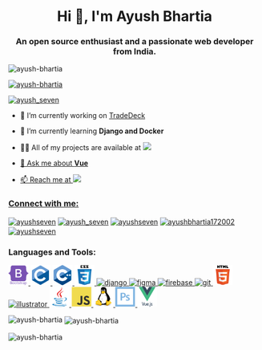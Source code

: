<h1 align="center">Hi 👋, I'm Ayush Bhartia</h1>
<h3 align="center">An open source enthusiast and a passionate web developer from India.</h3>

<p align="left"> <img src="https://komarev.com/ghpvc/?username=ayush-bhartia&label=Profile%20views&color=0e75b6&style=flat" alt="ayush-bhartia" /> </p>

<p align="left"> <a href="https://github.com/ryo-ma/github-profile-trophy"><img src="https://github-profile-trophy.vercel.app/?username=ayush-bhartia" alt="ayush-bhartia" /></a> </p>

<p align="left"> <a href="https://twitter.com/ayush_seven" target="blank"><img src="https://img.shields.io/twitter/follow/ayush_seven?logo=twitter&style=for-the-badge" alt="ayush_seven" /></a> </p>

- 🔭 I’m currently working on [TradeDeck](https://github.com/ayush-bhartia/TDOC-Stock-Analysis-App)

- 🌱 I’m currently learning **Django and Docker**

- 👨‍💻 All of my projects are available at <a href="https://github.com/ayush-bhartia"><img src="https://img.shields.io/badge/-ayushseven-black?style=flat&logo=Github&logoColor=white" />
- 💬 Ask me about **Vue**

- 📫 Reach me at <a href="https://mail.google.com/mail/u/2/#inbox"><img src="https://img.shields.io/badge/-Gmail-red?style=flat&logo=Gmail&logoColor=white" />

<h3 align="left">Connect with me:</h3>
<p align="left">
<a href="https://dev.to/ayushseven" target="blank"><img align="center" src="https://raw.githubusercontent.com/rahuldkjain/github-profile-readme-generator/master/src/images/icons/Social/devto.svg" alt="ayushseven" height="30" width="40" /></a>
<a href="https://twitter.com/ayush_seven" target="blank"><img align="center" src="https://raw.githubusercontent.com/rahuldkjain/github-profile-readme-generator/master/src/images/icons/Social/twitter.svg" alt="ayush_seven" height="30" width="40" /></a>
<a href="https://linkedin.com/in/ayushseven" target="blank"><img align="center" src="https://raw.githubusercontent.com/rahuldkjain/github-profile-readme-generator/master/src/images/icons/Social/linked-in-alt.svg" alt="ayushseven" height="30" width="40" /></a>
<a href="https://fb.com/ayushbhartia172002" target="blank"><img align="center" src="https://raw.githubusercontent.com/rahuldkjain/github-profile-readme-generator/master/src/images/icons/Social/facebook.svg" alt="ayushbhartia172002" height="30" width="40" /></a>
<a href="https://instagram.com/ayushseven" target="blank"><img align="center" src="https://raw.githubusercontent.com/rahuldkjain/github-profile-readme-generator/master/src/images/icons/Social/instagram.svg" alt="ayushseven" height="30" width="40" /></a>
</p>

<h3 align="left">Languages and Tools:</h3>
<p align="left"> <a href="https://getbootstrap.com" target="_blank" rel="noreferrer"> <img src="https://raw.githubusercontent.com/devicons/devicon/master/icons/bootstrap/bootstrap-plain-wordmark.svg" alt="bootstrap" width="40" height="40"/> </a> <a href="https://www.cprogramming.com/" target="_blank" rel="noreferrer"> <img src="https://raw.githubusercontent.com/devicons/devicon/master/icons/c/c-original.svg" alt="c" width="40" height="40"/> </a> <a href="https://www.w3schools.com/cpp/" target="_blank" rel="noreferrer"> <img src="https://raw.githubusercontent.com/devicons/devicon/master/icons/cplusplus/cplusplus-original.svg" alt="cplusplus" width="40" height="40"/> </a> <a href="https://www.w3schools.com/css/" target="_blank" rel="noreferrer"> <img src="https://raw.githubusercontent.com/devicons/devicon/master/icons/css3/css3-original-wordmark.svg" alt="css3" width="40" height="40"/> </a> <a href="https://www.djangoproject.com/" target="_blank" rel="noreferrer"> <img src="https://cdn.worldvectorlogo.com/logos/django.svg" alt="django" width="40" height="40"/> </a> <a href="https://www.figma.com/" target="_blank" rel="noreferrer"> <img src="https://www.vectorlogo.zone/logos/figma/figma-icon.svg" alt="figma" width="40" height="40"/> </a> <a href="https://firebase.google.com/" target="_blank" rel="noreferrer"> <img src="https://www.vectorlogo.zone/logos/firebase/firebase-icon.svg" alt="firebase" width="40" height="40"/> </a> <a href="https://git-scm.com/" target="_blank" rel="noreferrer"> <img src="https://www.vectorlogo.zone/logos/git-scm/git-scm-icon.svg" alt="git" width="40" height="40"/> </a> <a href="https://www.w3.org/html/" target="_blank" rel="noreferrer"> <img src="https://raw.githubusercontent.com/devicons/devicon/master/icons/html5/html5-original-wordmark.svg" alt="html5" width="40" height="40"/> </a> <a href="https://www.adobe.com/in/products/illustrator.html" target="_blank" rel="noreferrer"> <img src="https://www.vectorlogo.zone/logos/adobe_illustrator/adobe_illustrator-icon.svg" alt="illustrator" width="40" height="40"/> </a> <a href="https://www.java.com" target="_blank" rel="noreferrer"> <img src="https://raw.githubusercontent.com/devicons/devicon/master/icons/java/java-original.svg" alt="java" width="40" height="40"/> </a> <a href="https://developer.mozilla.org/en-US/docs/Web/JavaScript" target="_blank" rel="noreferrer"> <img src="https://raw.githubusercontent.com/devicons/devicon/master/icons/javascript/javascript-original.svg" alt="javascript" width="40" height="40"/> </a> <a href="https://www.linux.org/" target="_blank" rel="noreferrer"> <img src="https://raw.githubusercontent.com/devicons/devicon/master/icons/linux/linux-original.svg" alt="linux" width="40" height="40"/> </a> <a href="https://www.photoshop.com/en" target="_blank" rel="noreferrer"> <img src="https://raw.githubusercontent.com/devicons/devicon/master/icons/photoshop/photoshop-line.svg" alt="photoshop" width="40" height="40"/> </a> <a href="https://vuejs.org/" target="_blank" rel="noreferrer"> <img src="https://raw.githubusercontent.com/devicons/devicon/master/icons/vuejs/vuejs-original-wordmark.svg" alt="vuejs" width="40" height="40"/> </a> </p>

<p><img align="left" src="https://github-readme-stats.vercel.app/api/top-langs?username=ayush-bhartia&show_icons=true&locale=en&layout=compact" alt="ayush-bhartia" /></p>

<p>&nbsp;<img align="center" src="https://github-readme-stats.vercel.app/api?username=ayush-bhartia&show_icons=true&locale=en" alt="ayush-bhartia" /></p>

<p><img align="center" src="https://github-readme-streak-stats.herokuapp.com/?user=ayush-bhartia&" alt="ayush-bhartia" /></p>
